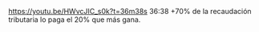 https://youtu.be/HWvcJIC_s0k?t=36m38s
36:38 +70% de la recaudación tributaria lo paga el 20% que más gana.
